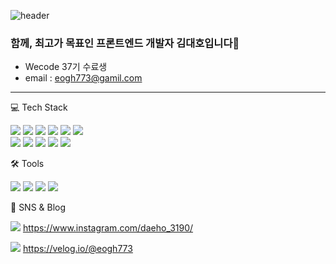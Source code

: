 ![header](https://capsule-render.vercel.app/api?type=soft&color=gradient&height=150&section=header&text=Daeho%20Kim&fontSize=60)

### 함께, 최고가 목표인 프론트엔드 개발자 김대호입니다🥹
- Wecode 37기 수료생 
- email : eogh773@gamil.com 
-----------------------


💻 Tech Stack 

<img src="https://img.shields.io/badge/React-aqua?style=flat&logo=react&logoColor=white&magin-left=5px"/>  <img src="https://img.shields.io/badge/Vue-green?style=flat&logo=vue.js&logoColor=white&magin-left=5px"/>  <img src="https://img.shields.io/badge/HTML-orange?style=flat&logo=HTML5&logoColor=white&magin-left=5px"/>  <img src="https://img.shields.io/badge/CSS-blue?style=flat&logo=CSS3&logoColor=white&magin-left=5px"/>  <img src="https://img.shields.io/badge/JavaScript-yellow?style=flat&logo=JavaScript&logoColor=white&magin-left=5px"/>  <img src="https://img.shields.io/badge/BootStarp-purple?style=flat&logo=BootStrap&logoColor=white&magin-left=5px"/>  
<img src="https://img.shields.io/badge/CentOs-white?style=flat&logo=CentOs&logoColor=red&magin-left=5px"/>  <img src="https://img.shields.io/badge/RedHat-white?style=flat&logo=RedHat&logoColor=red&magin-left=5px"/>  <img src="https://img.shields.io/badge/AWS-white?style=flat&logo=Amazon AWS&logoColor=red&magin-left=5px"/> <img src="https://img.shields.io/badge/Vite-orchid?style=flat&logo=VITE&logoColor=white&magin-left=5px"/> <img src="https://img.shields.io/badge/Redux-fuchsia?style=flat&logo=Redux&logoColor=white&magin-left=5px"/>



🛠 Tools

<img src="https://img.shields.io/badge/GitHub-gray?style=flat&logo=GitHub&logoColor=red&magin-left=5px"/>  <img src="https://img.shields.io/badge/GitLab-gray?style=flat&logo=GitLab&logoColor=red&magin-left=5px"/>  <img src="https://img.shields.io/badge/FileZilla-gray?style=flat&logo=FileZilla&logoColor=red&magin-left=5px"/>   <img src="https://img.shields.io/badge/Tomcat-gray?style=flat&logo=Apache Tomcat&logoColor=red&magin-left=5px"/> 


🐶 SNS & Blog

<img src="https://img.shields.io/badge/Instagram-pink?style=flat&logo=Instagram&logoColor=white&magin-left=5px"/> https://www.instagram.com/daeho_3190/

<img src="https://img.shields.io/badge/Velog-green?style=flat&logo=Velog&logoColor=white&magin-left=5px"/> https://velog.io/@eogh773


